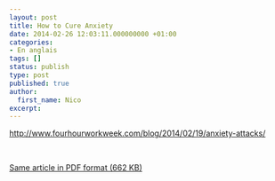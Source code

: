 ```yaml
---
layout: post
title: How to Cure Anxiety
date: 2014-02-26 12:03:11.000000000 +01:00
categories:
- En anglais
tags: []
status: publish
type: post
published: true
author:
  first_name: Nico
excerpt:
---
```


<a href="http://www.fourhourworkweek.com/blog/2014/02/19/anxiety-attacks/">http://www.fourhourworkweek.com/blog/2014/02/19/anxiety-attacks/</a>

&nbsp;

<a href="/assets/2014-02-19_cure_anxiety.pdf">Same article in PDF format (662 KB)</a>
